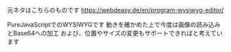 元ネタはこちらのものです
https://webdeasy.de/en/program-wysiwyg-editor/

PureJavaScriptでのWYSIWYGです
動きを確かめた上で今度は画像の読み込みとBase64への加工
および、位置やサイズの変更もサポートできればと考えています
